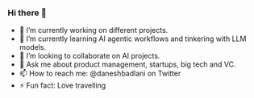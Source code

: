 ### Hi there 👋

<!--
Here are some ideas to get you started:
**daneshbadlani/daneshbadlani** is a ✨ _special_ ✨ repository because its `README.md` (this file) appears on your GitHub profile.
--> 

- 🔭 I’m currently working on different projects.
- 🌱 I’m currently learning AI agentic workflows and tinkering with LLM models.
- 👯 I’m looking to collaborate on AI projects.
- 💬 Ask me about product management, startups, big tech and VC.
- 📫 How to reach me: @daneshbadlani on Twitter 
- ⚡ Fun fact: Love travelling
